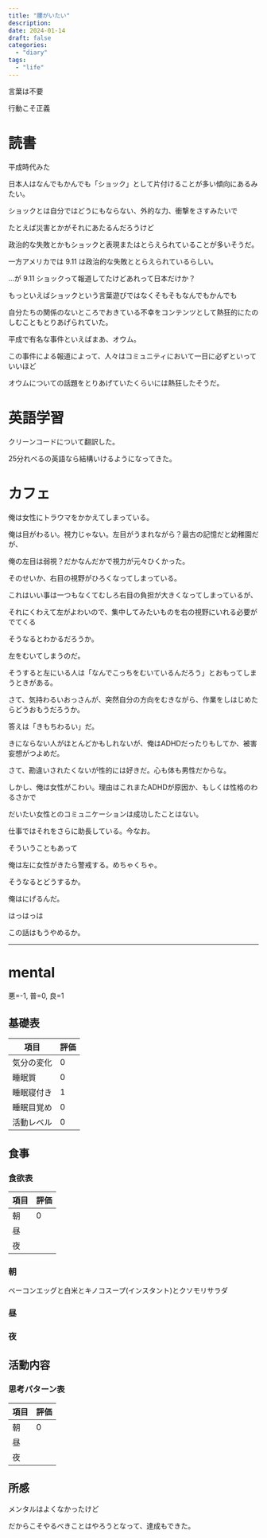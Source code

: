 ```yaml
---
title: "腰がいたい"
description:
date: 2024-01-14
draft: false
categories:
  - "diary"
tags:
  - "life"
---
```


言葉は不要

行動こそ正義

# 読書

平成時代みた

日本人はなんでもかんでも「ショック」として片付けることが多い傾向にあるみたい。

ショックとは自分ではどうにもならない、外的な力、衝撃をさすみたいで

たとえば災害とかがそれにあたるんだろうけど

政治的な失敗とかもショックと表現またはとらえられていることが多いそうだ。

一方アメリカでは 9.11 は政治的な失敗ととらえられているらしい。

...が 9.11 ショックって報道してたけどあれって日本だけか？

もっといえばショックという言葉遊びではなくそもそもなんでもかんでも

自分たちの関係のないところでおきている不幸をコンテンツとして熱狂的にたのしむこともとりあげられていた。

平成で有名な事件といえばまあ、オウム。

この事件による報道によって、人々はコミュニティにおいて一日に必ずといっていいほど

オウムについての話題をとりあげていたくらいには熱狂したそうだ。

# 英語学習

クリーンコードについて翻訳した。

25分れべるの英語なら結構いけるようになってきた。

# カフェ

俺は女性にトラウマをかかえてしまっている。

俺は目がわるい。視力じゃない。左目がうまれながら？最古の記憶だと幼稚園だが、

俺の左目は弱視？だかなんだかで視力が元々ひくかった。

そのせいか、右目の視野がひろくなってしまっている。

これはいい事は一つもなくてむしろ右目の負担が大きくなってしまっているが、

それにくわえて左がよわいので、集中してみたいものを右の視野にいれる必要がでてくる

そうなるとわかるだろうか。

左をむいてしまうのだ。

そうすると左にいる人は「なんでこっちをむいているんだろう」とおもってしまうときがある。

さて、気持わるいおっさんが、突然自分の方向をむきながら、作業をしはじめたらどうおもうだろうか。

答えは「きもちわるい」だ。

きにならない人がほとんどかもしれないが、俺はADHDだったりもしてか、被害妄想がつよめだ。

さて、勘違いされたくないが性的には好きだ。心も体も男性だからな。

しかし、俺は女性がこわい。理由はこれまたADHDが原因か、もしくは性格のわるさかで

だいたい女性とのコミュニケーションは成功したことはない。

仕事ではそれをさらに助長している。今なお。

そういうこともあって

俺は左に女性がきたら警戒する。めちゃくちゃ。

そうなるとどうするか。

俺はにげるんだ。

はっはっは

この話はもうやめるか。

---

# mental

悪=-1, 普=0, 良=1

## 基礎表

| 項目       | 評価 |
| ---------- | ---- |
| 気分の変化 | 0    |
| 睡眠質     | 0    |
| 睡眠寝付き | 1    |
| 睡眠目覚め | 0    |
| 活動レベル | 0    |

## 食事

### 食欲表

| 項目 | 評価 |
| ---- | ---- |
| 朝   | 0    |
| 昼   |      |
| 夜   |      |

### 朝

ベーコンエッグと白米とキノコスープ(インスタント)とクソモリサラダ

### 昼

### 夜

## 活動内容

### 思考パターン表

| 項目 | 評価 |
| ---- | ---- |
| 朝   | 0    |
| 昼   |      |
| 夜   |      |

## 所感

メンタルはよくなかったけど

だからこそやるべきことはやろうとなって、達成もできた。
